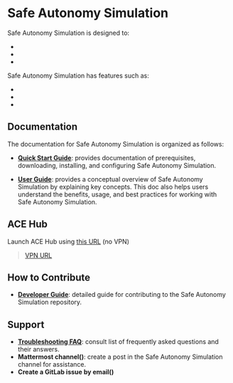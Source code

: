 # Safe Autonomy Simulation

Safe Autonomy Simulation is designed to:

- <!--replace this with purpose 1-->
- <!--replace this with purpose 2-->
- <!--replace this with purpose 3 or delete, and so on-->

Safe Autonomy Simulation has features such as:

- <!--replace this with feature 1-->
- <!--replace this with feature 2-->
- <!--replace this with feature 3 or delete, and so on-->

## Documentation

The documentation for Safe Autonomy Simulation is organized as follows:

- **[Quick Start Guide](docs/quick-start-guide.md)**: provides documentation of prerequisites, downloading, installing, and configuring Safe Autonomy Simulation.
<!--Modify the description above, as needed, based on the product and what sections are actually in the doc -->
- **[User Guide](docs/user-guide.md)**: provides a conceptual overview of Safe Autonomy Simulation by explaining key concepts. This doc also helps users understand the benefits, usage, and best practices for working with Safe Autonomy Simulation.

## ACE Hub

Launch ACE Hub using [this URL](https://hub.ace.act3.ai/environments/0?replicas=1&image=:latest&hubName='safe-autonomy-simulation'&proxyType=normal&resources\[cpu\]=1&resources\[memory\]=1Gi&shm=64Mi) (no VPN)

> [VPN URL](https://hub.lion.act3-ace.ai/environments/0?replicas=1&image=:latest&hubName='safe-autonomy-simulation'&proxyType=normal&resources\[cpu\]=1&resources\[memory\]=1Gi&shm=64Mi)

## How to Contribute

- **[Developer Guide](docs/developer-guide.md)**: detailed guide for contributing to the Safe Autonomy Simulation repository.

## Support

- **[Troubleshooting FAQ](docs/troubleshooting-faq.md)**: consult list of frequently asked questions and their answers.
- **Mattermost channel(<!-- replace this with a URL and make link active -->)**: create a post in the Safe Autonomy Simulation channel for assistance.
- **Create a GitLab issue by email(<!-- replace this with a URL and make link active -->)**
